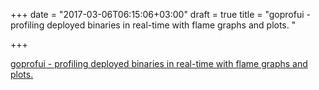 +++
date = "2017-03-06T06:15:06+03:00"
draft = true
title = "goprofui - profiling deployed binaries in real-time with flame graphs and plots. "

+++

<p><a href="https://github.com/wirelessregistry/goprofui">goprofui - profiling deployed binaries in real-time with flame graphs and plots. </a></p>
